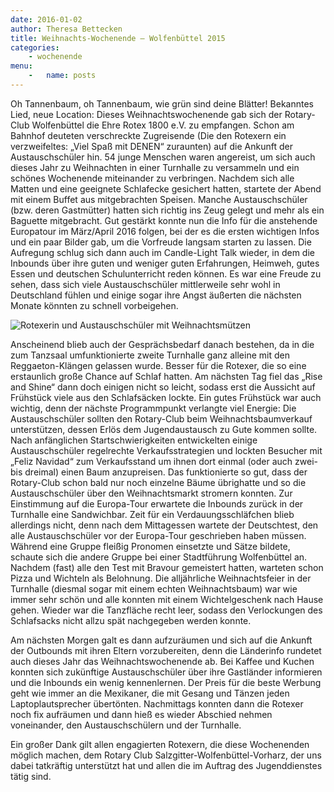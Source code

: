 ```yaml
---
date: 2016-01-02
author: Theresa Bettecken
title: Weihnachts-Wochenende – Wolfenbüttel 2015
categories:
    - wochenende
menu:
    -   name: posts
---
```



Oh Tannenbaum, oh Tannenbaum, wie grün sind deine Blätter! Bekanntes Lied, neue
Location: Dieses Weihnachtswochenende gab sich der Rotary-Club Wolfenbüttel die
Ehre Rotex 1800 e.V. zu empfangen. Schon am Bahnhof deuteten verschreckte
Zugreisende (Die den Rotexern ein verzweifeltes: „Viel Spaß mit DENEN“
zuraunten) auf die Ankunft der Austauschschüler hin. 54 junge Menschen waren
angereist, um sich auch dieses Jahr zu Weihnachten in einer Turnhalle zu
versammeln und ein schönes Wochenende miteinander zu verbringen. Nachdem sich
alle Matten und eine geeignete Schlafecke gesichert hatten, startete der Abend
mit einem Buffet aus mitgebrachten Speisen. Manche Austauschschüler (bzw. deren
Gastmütter) hatten sich richtig ins Zeug gelegt und mehr als ein Baguette
mitgebracht. Gut gestärkt konnte nun die Info für die anstehende Europatour im
März/April 2016 folgen, bei der es die ersten wichtigen Infos und ein paar
Bilder gab, um die Vorfreude langsam starten zu lassen. Die Aufregung schlug
sich dann auch im Candle-Light Talk wieder, in dem die Inbounds über ihre guten
und weniger guten Erfahrungen, Heimweh, gutes Essen und deutschen
Schulunterricht reden können. Es war eine Freude zu sehen, dass sich viele
Austauschschüler mittlerweile sehr wohl in Deutschland fühlen und einige sogar
ihre Angst äußerten die nächsten Monate könnten zu schnell vorbeigehen.

![Rotexerin und Austauschschüler mit Weihnachtsmützen](/images/2015-wolfenbuettel.jpg)

Anscheinend blieb auch der Gesprächsbedarf danach bestehen, da in die zum
Tanzsaal umfunktionierte zweite Turnhalle ganz alleine mit den Reggaeton-Klängen
gelassen wurde. Besser für die Rotexer, die so eine erstaunlich große Chance auf
Schlaf hatten. Am nächsten Tag fiel das „Rise and Shine“ dann doch einigen nicht
so leicht, sodass erst die Aussicht auf Frühstück viele aus den Schlafsäcken
lockte. Ein gutes Frühstück war auch wichtig, denn der nächste Programmpunkt
verlangte viel Energie: Die Austauschschüler sollten den Rotary-Club beim
Weihnachtsbaumverkauf unterstützen, dessen Erlös dem Jugendaustausch zu Gute
kommen sollte. Nach anfänglichen Startschwierigkeiten entwickelten einige
Austauschschüler regelrechte Verkaufsstrategien und lockten Besucher mit „Feliz
Navidad“ zum Verkaufsstand um ihnen dort einmal (oder auch zwei- bis dreimal)
einen Baum anzupreisen. Das funktionierte so gut, dass der Rotary-Club schon
bald nur noch einzelne Bäume übrighatte und so die Austauschschüler über den
Weihnachtsmarkt stromern konnten. Zur Einstimmung auf die Europa-Tour erwartete
die Inbounds zurück in der Turnhalle eine Sandwichbar. Zeit für ein
Verdauungsschläfchen blieb allerdings nicht, denn nach dem Mittagessen wartete
der Deutschtest, den alle Austauschschüler vor der Europa-Tour geschrieben haben
müssen. Während eine Gruppe fleißig Pronomen einsetzte und Sätze bildete,
schaute sich die andere Gruppe bei einer Stadtführung Wolfenbüttel an. Nachdem
(fast) alle den Test mit Bravour gemeistert hatten, warteten schon Pizza und
Wichteln als Belohnung. Die alljährliche Weihnachtsfeier in der Turnhalle
(diesmal sogar mit einem echten Weihnachtsbaum) war wie immer sehr schön und
alle konnten mit einem Wichtelgeschenk nach Hause gehen. Wieder war die
Tanzfläche recht leer, sodass den Verlockungen des Schlafsacks nicht allzu spät
nachgegeben werden konnte.

Am nächsten Morgen galt es dann aufzuräumen und sich auf die Ankunft der
Outbounds mit ihren Eltern vorzubereiten, denn die Länderinfo rundetet auch
dieses Jahr das Weihnachtswochenende ab. Bei Kaffee und Kuchen konnten sich
zukünftige Austauschschüler über ihre Gastländer informieren und die Inbounds
ein wenig kennenlernen. Der Preis für die beste Werbung geht wie immer an die
Mexikaner, die mit Gesang und Tänzen jeden Laptoplautsprecher übertönten.
Nachmittags konnten dann die Rotexer noch fix aufräumen und dann hieß es wieder
Abschied nehmen voneinander, den Austauschschülern und der Turnhalle.

Ein großer Dank gilt allen engagierten Rotexern, die diese Wochenenden möglich
machen, dem Rotary Club Salzgitter-Wolfenbüttel-Vorharz, der uns dabei
tatkräftig unterstützt hat und allen die im Auftrag des Jugenddienstes tätig
sind.
